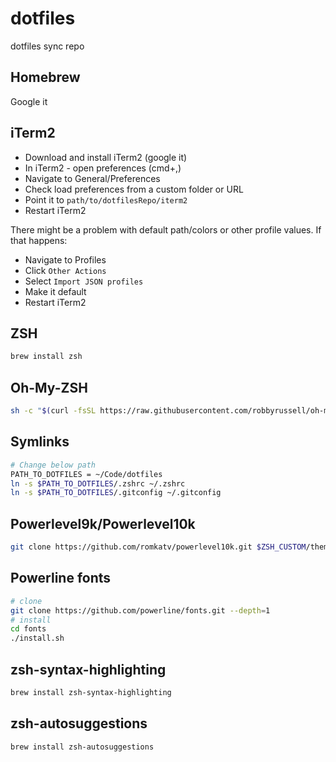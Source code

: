 # dotfiles

dotfiles sync repo


## Homebrew

Google it

## iTerm2
- Download and install iTerm2 (google it)
- In iTerm2 - open preferences (cmd+,)
- Navigate to General/Preferences
- Check load preferences from a custom folder or URL
- Point it to `path/to/dotfilesRepo/iterm2`
- Restart iTerm2

There might be a problem with default path/colors or other profile values. If that happens:
- Navigate to Profiles
- Click `Other Actions`
- Select `Import JSON profiles`
- Make it default
- Restart iTerm2

## ZSH

```bash
brew install zsh
```

## Oh-My-ZSH

```bash
sh -c "$(curl -fsSL https://raw.githubusercontent.com/robbyrussell/oh-my-zsh/master/tools/install.sh)"
```

## Symlinks

```bash
# Change below path
PATH_TO_DOTFILES = ~/Code/dotfiles
ln -s $PATH_TO_DOTFILES/.zshrc ~/.zshrc
ln -s $PATH_TO_DOTFILES/.gitconfig ~/.gitconfig
```

## Powerlevel9k/Powerlevel10k

```bash
git clone https://github.com/romkatv/powerlevel10k.git $ZSH_CUSTOM/themes/powerlevel10k
```

## Powerline fonts

```bash
# clone
git clone https://github.com/powerline/fonts.git --depth=1
# install
cd fonts
./install.sh
```


## zsh-syntax-highlighting
```bash
brew install zsh-syntax-highlighting
```

## zsh-autosuggestions

```bash
brew install zsh-autosuggestions
```